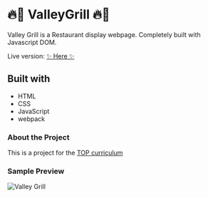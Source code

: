 # 🔥🥩 ValleyGrill 🔥🥩

Valley Grill is a Restaurant display webpage.
Completely built with Javascript DOM.

Live version: [✨ Here ✨](https://diana2x.github.io/ValleyGrill/)

## Built with

- HTML
- CSS
- JavaScript
- webpack

### About the Project

This is a project for the [TOP curriculum](https://www.theodinproject.com/)

### Sample Preview

![Valley Grill ](https://i.gyazo.com/8003521cc8632e1b6180dcf64f9d58b2.jpg)
